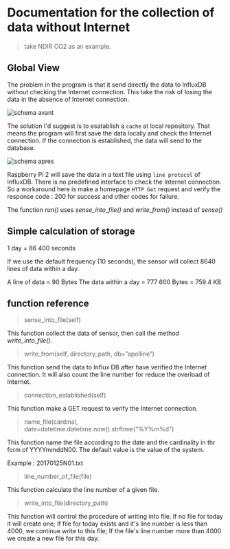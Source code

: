 # Documentation for the collection of data without Internet

> take NDIR CO2 as an example.

## Global View

The problem in the program is that it send directly the data to InfluxDB without checking the Internet connection. This take the risk of losing the data in the absence of Internet connection.

![schema avant](https://drive.google.com/uc?id=0B_jq0BJo4ikCRXFJODNtUVBrRXM)

The solution I'd suggest is to esatablish a `cache` at local repository. That means the program will first save the data locally and check the Internet connection. If the connection is established, the data will send to the database.

![schema apres](https://drive.google.com/uc?id=0B_jq0BJo4ikCS0VuTDNVS1M4eXM)

Raspberry Pi 2 will save the data in a text file using `line protocol` of InfluxDB. There is no predefined interface to check the Internet connection. So a workaround here is make a homepage `HTTP Get` request and verify the response code : 200 for success and other codes for failure.

The function *run()* uses *sense_into_file()* and *write_from()* instead of *sense()*

## Simple calculation of storage

1 day = 86 400 seconds

If we use the default frequency (10 seconds), the sensor will collect 8640 lines of data within a day.

A line of data = 90 Bytes
The data within a day = 777 600 Bytes = 759.4 KB

## function reference

> sense_into_file(self)

This function collect the data of sensor, then call the method *write_into_file()*.

> write_from(self, directory_path, db=”apolline”)

This function send the data to Influx DB after have verified the Internet connection. It will also count the line number for reduce the overload of Internet.

> connection_established(self)

This function make a GET request to verify the Internet connection.

> name_file(cardinal, date=datetime.datetime.now().strftime("%Y%m%d")

This function name the file according to the date and the cardinality in thr form of YYYYmmddN00. The default value is the value of the system.

Example : 20170125N01.txt

> line_number_of_file(file)

This function calculate the line number of a given file.

> write_into_file(directory_path)

This function will control the procedure of writing into file. If no file for today it will create one; If file for today exists and it's line number is less than 4000, we continue write to this file; If the file's line number more than 4000 we create a new file for this day.